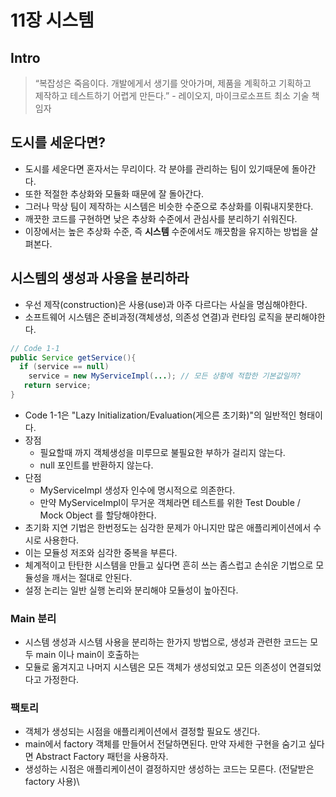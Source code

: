 # 11장 시스템

## Intro
> “복잡성은 죽음이다. 개발에게서 생기를 앗아가며, 제품을 계획하고 기획하고   
> 제작하고 테스트하기 어렵게 만든다.” - 레이오지, 마이크로소프트 최소 기술 책임자

## 도시를 세운다면?
- 도시를 세운다면 혼자서는 무리이다. 각 분야를 관리하는 팀이 있기때문에 돌아간다.
- 또한 적절한 추상화와 모듈화 때문에 잘 돌아간다.
- 그러나 막상 팀이 제작하는 시스템은 비슷한 수준으로 추상화를 이뤄내지못한다.
- 깨끗한 코드를 구현하면 낮은 추상화 수준에서 관심사를 분리하기 쉬워진다.
- 이장에서는 높은 추상화 수준, 즉 **시스템** 수준에서도 깨끗함을 유지하는 방법을 살펴본다.

## 시스템의 생성과 사용을 분리하라
- 우선 제작(construction)은 사용(use)과 아주 다르다는 사실을 명심해야한다.
- 소프트웨어 시스템은 준비과정(객체생성, 의존성 연결)과 런타임 로직을 분리해야한다.
```java
// Code 1-1
public Service getService(){
  if (service == null)
    service = new MyServiceImpl(...); // 모든 상황에 적합한 기본값일까?
   return service;
}
```
- Code 1-1은 "Lazy Initialization/Evaluation(게으른 초기화)"의 일반적인 형태이다.
- 장점
  - 필요할때 까지 객체생성을 미루므로 불필요한 부하가 걸리지 않는다.
  - null 포인트를 반환하지 않는다.
- 단점
  - MyServiceImpl 생성자 인수에 명시적으로 의존한다.
  - 만약 MyServiceImpl이 무거운 객체라면 테스트를 위한 Test Double / Mock Object 를 할당해야한다.
- 초기화 지연 기법은 한번정도는 심각한 문제가 아니지만 많은 애플리케이션에서 수시로 사용한다.
- 이는 모듈성 저조와 심각한 중복을 부른다.
- 체계적이고 탄탄한 시스템을 만들고 싶다면 흔히 쓰는 좀스럽고 손쉬운 기법으로 모듈성을 깨서는 절대로 안된다.
- 설정 논리는 일반 실행 논리와 분리해야 모듈성이 높아진다.

### Main 분리
- 시스템 생성과 시스템 사용을 분리하는 한가지 방법으로, 생성과 관련한 코드는 모두 main 이나 main이 호출하는
- 모듈로 옮겨지고 나머지 시스템은 모든 객체가 생성되었고 모든 의존성이 연결되었다고 가정한다.

### 팩토리
- 객체가 생성되는 시점을 애플리케이션에서 결정할 필요도 생긴다.
- main에서 factory 객체를 만들어서 전달하면된다. 만약 자세한 구현을 숨기고 싶다면 Abstract Factory 패턴을 사용하자.
- 생성하는 시점은 애플리케이션이 결정하지만 생성하는 코드는 모른다. (전달받은 factory 사용)\